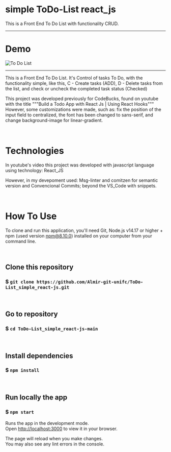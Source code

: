 # simple ToDo-List react_js

This is a Front End To Do List with functionality CRUD.

----------------------------------------------------------------------------------------------


# Demo

![To Do List](https://github.com/Almir-git-unifc/ToDo-List_simple_react-js/blob/main/screen-todo.png)

--------------------------------------------------------------------------------------

This is a Front End To Do List. It's Control of tasks To Do, with the functionality simple, like this, C - Create tasks (ADD), D - Delete tasks from the list,  and check or uncheck the  completed task status (Checked)

This project was developed previously for  CodeBucks, found on youtube with the title """Build a Todo App with React Js | Using React Hooks"""
However, some customizations were made, such as: fix the position of the input field to centralized, the font has been changed to sans-serif, and change background-image for linear-gradient.


&nbsp;
# Technologies
In youtube's video this project was developed with javascript language using technology: React_JS

However, in my devepoment used:
Msg-linter and comitzen for semantic version and Convencional Commits;  beyond the VS_Code with snippets. 

 
 
&nbsp;
# How To Use

To clone and run this application, you'll need Git, Node.js v14.17 or higher + npm (used version npm@8.10.0) installed on your computer from your command line.




&nbsp;
## Clone this repository
### $ `git clone https://github.com/Almir-git-unifc/ToDo-List_simple_react-js.git`


&nbsp;
## Go to repository
### $ `cd ToDo-List_simple_react-js-main`


&nbsp;
## Install dependencies
### $ `npm install`


&nbsp;
## Run locally the app
### $ `npm start`
Runs the app in the development mode.\
Open [http://localhost:3000](http://localhost:3000) to view it in your browser.

The page will reload when you make changes.\
You may also see any lint errors in the console.

